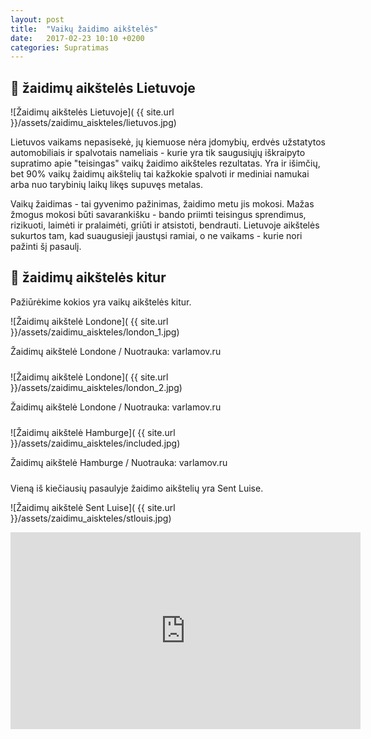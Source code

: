 ```yaml
---
layout: post
title:  "Vaikų žaidimo aikštelės"
date:   2017-02-23 10:10 +0200
categories: Supratimas
---
```


## 💩 žaidimų aikštelės Lietuvoje

![Žaidimų aikštelės Lietuvoje]( {{ site.url }}/assets/zaidimu_aiskteles/lietuvos.jpg)


Lietuvos vaikams nepasisekė, jų kiemuose nėra įdomybių, erdvės užstatytos automobiliais ir spalvotais nameliais - kurie yra tik saugusiųjų iškraipyto supratimo
apie "teisingas" vaikų žaidimo aikšteles rezultatas. 
Yra ir išimčių, bet 90% vaikų žaidimų aikštelių tai kažkokie spalvoti ir mediniai namukai arba nuo tarybinių laikų likęs supuvęs metalas.

Vaikų žaidimas  - tai gyvenimo pažinimas, žaidimo metu jis mokosi. Mažas žmogus mokosi būti savarankišku - bando priimti teisingus sprendimus, rizikuoti, laimėti ir pralaimėti, griūti ir atsistoti, bendrauti. Lietuvoje aikštelės sukurtos tam, kad suaugusieji jaustųsi ramiai, o ne vaikams - kurie nori pažinti šį pasaulį.

## 🍬 žaidimų aikštelės kitur

Pažiūrėkime kokios yra vaikų aikštelės kitur.

![Žaidimų aikštelė Londone]( {{ site.url }}/assets/zaidimu_aiskteles/london_1.jpg)
<div class="lighter smaller" style="margin:0 0 24px;">Žaidimų aikštelė Londone / Nuotrauka: varlamov.ru</div>


![Žaidimų aikštelė Londone]( {{ site.url }}/assets/zaidimu_aiskteles/london_2.jpg)
<div class="lighter smaller" style="margin:0 0 24px;">Žaidimų aikštelė Londone / Nuotrauka: varlamov.ru</div>


![Žaidimų aikštelė Hamburge]( {{ site.url }}/assets/zaidimu_aiskteles/included.jpg)
<div class="lighter smaller" style="margin:0 0 24px;">Žaidimų aikštelė Hamburge / Nuotrauka: varlamov.ru</div>


Vieną iš kiečiausių pasaulyje žaidimo aikštelių yra Sent Luise.

![Žaidimų aikštelė Sent Luise]( {{ site.url }}/assets/zaidimu_aiskteles/stlouis.jpg)

<div class="video-container">
<iframe width="560" height="315" src="https://www.youtube.com/embed/MyZHBp0IkUY" frameborder="0" allowfullscreen></iframe>
</div>